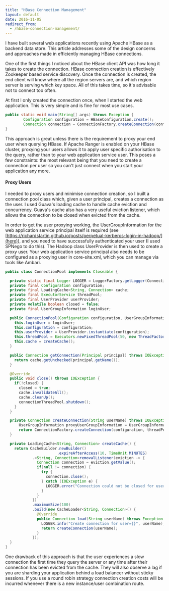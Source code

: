 ```yaml
---
title: "HBase Connection Management"
layout: default
date: 2016-11-05
redirect_from:
  - /hbase-connection-management/
---
```

I have built several web applications recently using Apache HBase as a backend data store. This article addresses some of the design concerns and approaches made in efficiently managing HBase connections.

One of the first things I noticed about the HBase client API was how long it takes to create the connection. HBase connection creation is effectively Zookeeper based service discovery. Once the connection is created, the end client will know where all the region servers are, and which region server is serving which key space. All of this takes time, so it's advisable not to connect too often.

At first I only created the connection once, when I started the web application. This is very simple and is fine for most use cases.

```java
public static void main(String[] args) throws Exception {
        Configuration configuration = HBaseConfiguration.create();
        Connection connection = ConnectionFactory.createConnection(configuration);
}
```

This approach is great unless there is the requirement to proxy your end user when querying HBase. If Apache Ranger is enabled on your HBase cluster, proxying your users allows it to apply user specific authorisation to the query, rather than to your web application service user. This poses a few constraints: the most relevant being that you need to create a connection per user so you can't just connect when you start your application any more.

#### Proxy Users
I needed to proxy users and minimise connection creation, so I built a connection pool class which, given a user principal, creates a connection as the user. I used Guava's loading cache to handle cache eviction and concurrency. Guava's cache also has a very useful eviction listener, which allows the connection to be closed when evicted from the cache.

In order to get the user proxying working, the UserGroupInformation for the web application service principal itself is required (see [https://richardstartin.github.io/posts/perpetual-kerberos-login-in-hadoop/](here)), and you need to have successfully authenticated your user (I used SPNego to do this). The Hadoop class UserProvider is then used to create a proxy user. Your web application service principal also needs to be configured as a proxying user in core-site.xml, which you can manage via tools like Ambari.

```java
public class ConnectionPool implements Closeable {

  private static final Logger LOGGER = LoggerFactory.getLogger(ConnectionPool.class);
  private final Configuration configuration;
  private final LoadingCache<String, Connection> cache;
  private final ExecutorService threadPool;
  private final UserProvider userProvider;
  private volatile boolean closed = false;
  private final UserGroupInformation loginUser;

  public ConnectionPool(Configuration configuration, UserGroupInformation loginUser) {
    this.loginUser = loginUser;
    this.configuration = configuration;
    this.userProvider = UserProvider.instantiate(configuration);
    this.threadPool = Executors.newFixedThreadPool(50, new ThreadFactoryBuilder().setNameFormat("hbase-client-connection-pool").build());
    this.cache = createCache();
  }

  public Connection getConnection(Principal principal) throws IOException {
    return cache.getUnchecked(principal.getName());
  }

  @Override
  public void close() throws IOException {
    if(!closed) {
      closed = true;
      cache.invalidateAll();
      cache.cleanUp();
      connectionThreadPool.shutdown();
    }
  }

  private Connection createConnection(String userName) throws IOException {
      UserGroupInformation proxyUserGroupInformation = UserGroupInformation.createProxyUser(userName, loginUser);
      return ConnectionFactory.createConnection(configuration, threadPool, userProvider.create(proxyUserGroupInformation));
  }

  private LoadingCache<String, Connection> createCache() {
    return CacheBuilder.newBuilder()
                       .expireAfterAccess(10, TimeUnit.MINUTES)
            .<String, Connection>removalListener(eviction -> {
              Connection connection = eviction.getValue();
              if(null != connection) {
                try {
                  connection.close();
                } catch (IOException e) {
                  LOGGER.error("Connection could not be closed for user=" + eviction.getKey(), e);
                }
              }
            })
            .maximumSize(100)
            .build(new CacheLoader<String, Connection>() {
              @Override
              public Connection load(String userName) throws Exception {
                LOGGER.info("Create connection for user={}", userName);
                return createConnection(userName);
              }
            });
  }
}
```

One drawback of this approach is that the user experiences a slow connection the first time they query the server or any time after their connection has been evicted from the cache. They will also observe a lag if you are sharding your application behind a load balancer without sticky sessions. If you use a round robin strategy connection creation costs will be incurred whenever there is a new instance/user combination route.
